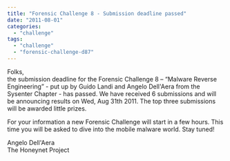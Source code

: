 ```yaml
---
title: "Forensic Challenge 8 - Submission deadline passed"
date: "2011-08-01"
categories: 
  - "challenge"
tags: 
  - "challenge"
  - "forensic-challenge-d87"
---
```


Folks,  
the submission deadline for the Forensic Challenge 8 – “Malware Reverse Engineering” - put up by Guido Landi and Angelo Dell'Aera from the Sysenter Chapter - has passed. We have received 6 submissions and will be announcing results on Wed, Aug 31th 2011. The top three submissions will be awarded little prizes.  
  
For your information a new Forensic Challenge will start in a few hours. This time you will be asked to dive into the mobile malware world. Stay tuned!  
  
Angelo Dell'Aera  
The Honeynet Project
